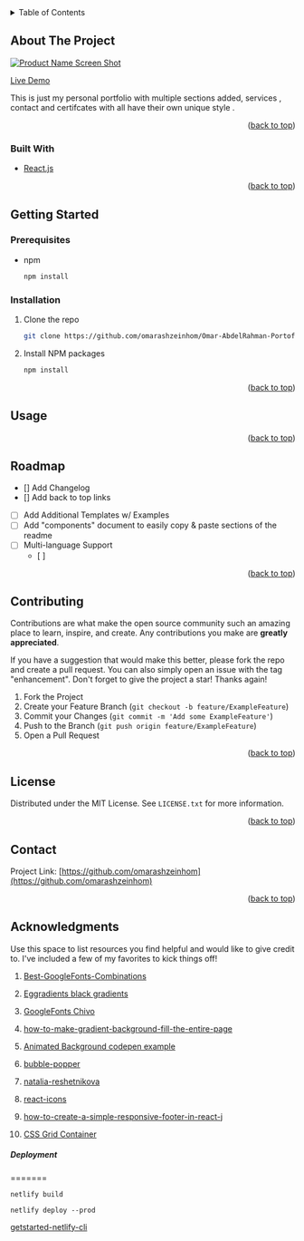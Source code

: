 
<!-- TABLE OF CONTENTS -->
<details>
  <summary>Table of Contents</summary>
  <ol>
    <li>
      <a href="#about-the-project">About The Project</a>
      <ul>
        <li><a href="#built-with">Built With</a></li>
      </ul>
    </li>
    <li>
      <a href="#getting-started">Getting Started</a>
      <ul>
        <li><a href="#prerequisites">Prerequisites</a></li>
        <li><a href="#installation">Installation</a></li>
        <li><a href="#deployment">Deployment</a>
        </li>
      </ul>
    </li>
    <li><a href="#usage">Usage</a></li>
    <li><a href="#roadmap">Roadmap</a></li>
    <li><a href="#contributing">Contributing</a></li>
    <li><a href="#license">License</a></li>
    <li><a href="#contact">Contact</a></li>
    <li><a href="#acknowledgments">Acknowledgments</a></li>
  </ol>
</details>



<!-- ABOUT THE PROJECT -->
## About The Project

[![Product Name Screen Shot][product-screenshot]](https://omarabdelrahman.netlify.app/)

<a href="https://omarabdelrahman.netlify.app/">Live Demo<a/>


This is just my personal portfolio with multiple sections added, services , contact and certifcates with all have their own unique style .


<p align="right">(<a href="#top">back to top</a>)</p>



### Built With


* [React.js](https://reactjs.org/)

<p align="right">(<a href="#top">back to top</a>)</p>



<!-- GETTING STARTED -->
## Getting Started


### Prerequisites

* npm
  ```sh
  npm install 
  ```

### Installation


1. Clone the repo
   ```sh
   git clone https://github.com/omarashzeinhom/Omar-AbdelRahman-Portofolio-2022
   ```
2. Install NPM packages
   ```sh
   npm install
   ```

<p align="right">(<a href="#top">back to top</a>)</p>



<!-- USAGE EXAMPLES -->
## Usage



<p align="right">(<a href="#top">back to top</a>)</p>



<!-- ROADMAP -->
## Roadmap

- [] Add Changelog
- [] Add back to top links
- [ ] Add Additional Templates w/ Examples
- [ ] Add "components" document to easily copy & paste sections of the readme
- [ ] Multi-language Support
    - [ ] 
  

<p align="right">(<a href="#top">back to top</a>)</p>



<!-- CONTRIBUTING -->
## Contributing

Contributions are what make the open source community such an amazing place to learn, inspire, and create. Any contributions you make are **greatly appreciated**.

If you have a suggestion that would make this better, please fork the repo and create a pull request. You can also simply open an issue with the tag "enhancement".
Don't forget to give the project a star! Thanks again!

1. Fork the Project
2. Create your Feature Branch (`git checkout -b feature/ExampleFeature`)
3. Commit your Changes (`git commit -m 'Add some ExampleFeature'`)
  4. Push to the Branch (`git push origin feature/ExampleFeature`)
5. Open a Pull Request

<p align="right">(<a href="#top">back to top</a>)</p>



<!-- LICENSE -->
## License

Distributed under the MIT License. See `LICENSE.txt` for more information.

<p align="right">(<a href="#top">back to top</a>)</p>



<!-- CONTACT -->
## Contact


Project Link: [https://github.com/omarashzeinhom](https://github.com/omarashzeinhom)

<p align="right">(<a href="#top">back to top</a>)</p>



<!-- ACKNOWLEDGMENTS -->
## Acknowledgments

Use this space to list resources you find helpful and would like to give credit to. I've included a few of my favorites to kick things off!

1. [Best-GoogleFonts-Combinations](https://artisanthemes.io/best-google-fonts-combinations-modern-agency-website)

2. [Eggradients black gradients](https://www.eggradients.com/category/black-gradient)

3. [GoogleFonts Chivo ](https://fonts.google.com/specimen/Chivo?query=chivo+)

4. [how-to-make-gradient-background-fill-the-entire-page](https://stackoverflow.com/questions/39328263/how-to-make-gradient-background-fill-the-entire-page)

5. [Animated Background codepen example](https://codepen.io/alvarotrigo/pen/GRvYNax)

6. [bubble-popper](https://learn-the-web.algonquindesign.ca/courses/javascript/bubble-popper/)

7. [natalia-reshetnikova](https://codepen.io/natalia-reshetnikova/pen/oRRjPP)

8. [react-icons](https://react-icons.github.io/react-icons/)
   
9.  [how-to-create-a-simple-responsive-footer-in-react-j](https://www.geeksforgeeks.org/how-to-create-a-simple-responsive-footer-in-react-js)
  
10. [CSS Grid Container](https://www.w3schools.com/css/css_grid_container.asp)

<!-- DEPLOY THE PROJECT -->

##### Deployment
=======
```
netlify build

netlify deploy --prod
```
[getstarted-netlify-cli](https://docs.netlify.com/cli/get-started/)
  
  
<!-- MARKDOWN LINKS & IMAGES -->
<!-- https://www.markdownguide.org/basic-syntax/#reference-style-links -->
[contributors-shield]: https://img.shields.io/github/contributors/othneildrew/Best-README-Template.svg?style=for-the-badge
[contributors-url]: https://github.com/othneildrew/Best-README-Template/graphs/contributors
[forks-shield]: https://img.shields.io/github/forks/othneildrew/Best-README-Template.svg?style=for-the-badge
[forks-url]: https://github.com/othneildrew/Best-README-Template/network/members
[stars-shield]: https://img.shields.io/github/stars/othneildrew/Best-README-Template.svg?style=for-the-badge
[stars-url]: https://github.com/othneildrew/Best-README-Template/stargazers
[issues-shield]: https://img.shields.io/github/issues/othneildrew/Best-README-Template.svg?style=for-the-badge
[issues-url]: https://github.com/othneildrew/Best-README-Template/issues
[license-shield]: https://img.shields.io/github/license/othneildrew/Best-README-Template.svg?style=for-the-badge
[license-url]: https://github.com/othneildrew/Best-README-Template/blob/master/LICENSE.txt
[linkedin-shield]: https://img.shields.io/badge/-LinkedIn-black.svg?style=for-the-badge&logo=linkedin&colorB=555
[linkedin-url]: https://www.linkedin.com/in/omar-abdelrahman-7602a9126/
[product-screenshot]: images/screenshot.jpg